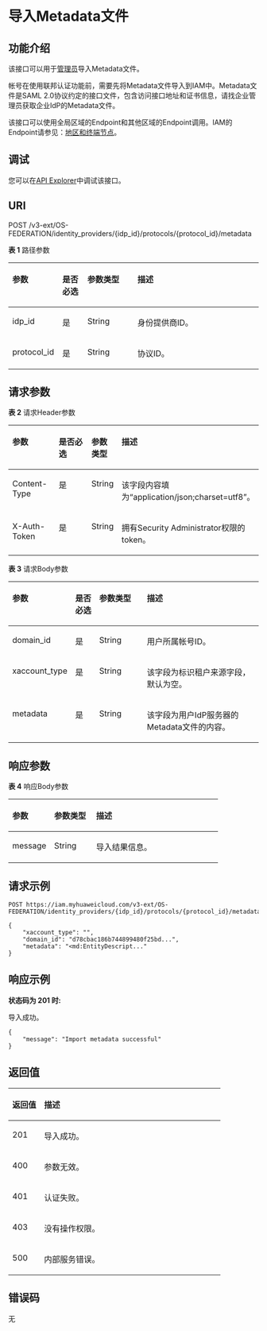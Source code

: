 # 导入Metadata文件<a name="iam_13_0504"></a>

## 功能介绍<a name="zh-cn_topic_0224276912_section14111103315508"></a>

该接口可以用于[管理员](https://support.huaweicloud.com/usermanual-iam/iam_01_0001.html)导入Metadata文件。

帐号在使用联邦认证功能前，需要先将Metadata文件导入到IAM中。Metadata文件是SAML 2.0协议约定的接口文件，包含访问接口地址和证书信息，请找企业管理员获取企业IdP的Metadata文件。

该接口可以使用全局区域的Endpoint和其他区域的Endpoint调用。IAM的Endpoint请参见：[地区和终端节点](https://developer.huaweicloud.com/endpoint?IAM)。

## 调试<a name="section139581617181619"></a>

您可以在[API Explorer](https://apiexplorer.developer.huaweicloud.com/apiexplorer/doc?product=IAM&api=CreateMetadata)中调试该接口。

## URI<a name="zh-cn_topic_0224276912_section131141933175011"></a>

POST /v3-ext/OS-FEDERATION/identity\_providers/\{idp\_id\}/protocols/\{protocol\_id\}/metadata

**表 1**  路径参数

<a name="zh-cn_topic_0224276912_table18116183317501"></a>
<table><thead align="left"><tr id="zh-cn_topic_0224276912_row4115203315017"><th class="cellrowborder" valign="top" width="20%" id="mcps1.2.5.1.1"><p id="zh-cn_topic_0224276912_p711716336503"><a name="zh-cn_topic_0224276912_p711716336503"></a><a name="zh-cn_topic_0224276912_p711716336503"></a>参数</p>
</th>
<th class="cellrowborder" valign="top" width="10%" id="mcps1.2.5.1.2"><p id="zh-cn_topic_0224276912_p211711334504"><a name="zh-cn_topic_0224276912_p211711334504"></a><a name="zh-cn_topic_0224276912_p211711334504"></a>是否必选</p>
</th>
<th class="cellrowborder" valign="top" width="20%" id="mcps1.2.5.1.3"><p id="zh-cn_topic_0224276912_p1911853318506"><a name="zh-cn_topic_0224276912_p1911853318506"></a><a name="zh-cn_topic_0224276912_p1911853318506"></a>参数类型</p>
</th>
<th class="cellrowborder" valign="top" width="50%" id="mcps1.2.5.1.4"><p id="zh-cn_topic_0224276912_p41185332509"><a name="zh-cn_topic_0224276912_p41185332509"></a><a name="zh-cn_topic_0224276912_p41185332509"></a>描述</p>
</th>
</tr>
</thead>
<tbody><tr id="zh-cn_topic_0224276912_row21164336509"><td class="cellrowborder" valign="top" width="20%" headers="mcps1.2.5.1.1 "><p id="zh-cn_topic_0224276912_p1111943320506"><a name="zh-cn_topic_0224276912_p1111943320506"></a><a name="zh-cn_topic_0224276912_p1111943320506"></a>idp_id</p>
</td>
<td class="cellrowborder" valign="top" width="10%" headers="mcps1.2.5.1.2 "><p id="zh-cn_topic_0224276912_p61191533165016"><a name="zh-cn_topic_0224276912_p61191533165016"></a><a name="zh-cn_topic_0224276912_p61191533165016"></a>是</p>
</td>
<td class="cellrowborder" valign="top" width="20%" headers="mcps1.2.5.1.3 "><p id="zh-cn_topic_0224276912_p181205338509"><a name="zh-cn_topic_0224276912_p181205338509"></a><a name="zh-cn_topic_0224276912_p181205338509"></a>String</p>
</td>
<td class="cellrowborder" valign="top" width="50%" headers="mcps1.2.5.1.4 "><p id="zh-cn_topic_0224276912_p20121123319501"><a name="zh-cn_topic_0224276912_p20121123319501"></a><a name="zh-cn_topic_0224276912_p20121123319501"></a>身份提供商ID。</p>
</td>
</tr>
<tr id="zh-cn_topic_0224276912_row14116033155019"><td class="cellrowborder" valign="top" width="20%" headers="mcps1.2.5.1.1 "><p id="zh-cn_topic_0224276912_p4121933175016"><a name="zh-cn_topic_0224276912_p4121933175016"></a><a name="zh-cn_topic_0224276912_p4121933175016"></a>protocol_id</p>
</td>
<td class="cellrowborder" valign="top" width="10%" headers="mcps1.2.5.1.2 "><p id="zh-cn_topic_0224276912_p2122193335019"><a name="zh-cn_topic_0224276912_p2122193335019"></a><a name="zh-cn_topic_0224276912_p2122193335019"></a>是</p>
</td>
<td class="cellrowborder" valign="top" width="20%" headers="mcps1.2.5.1.3 "><p id="zh-cn_topic_0224276912_p16122433105010"><a name="zh-cn_topic_0224276912_p16122433105010"></a><a name="zh-cn_topic_0224276912_p16122433105010"></a>String</p>
</td>
<td class="cellrowborder" valign="top" width="50%" headers="mcps1.2.5.1.4 "><p id="zh-cn_topic_0224276912_p111231733135018"><a name="zh-cn_topic_0224276912_p111231733135018"></a><a name="zh-cn_topic_0224276912_p111231733135018"></a>协议ID。</p>
</td>
</tr>
</tbody>
</table>

## 请求参数<a name="zh-cn_topic_0224276912_section4123633115014"></a>

**表 2**  请求Header参数

<a name="zh-cn_topic_0224276912_HeaderParameter"></a>
<table><thead align="left"><tr id="zh-cn_topic_0224276912_row1512473312509"><th class="cellrowborder" valign="top" width="20%" id="mcps1.2.5.1.1"><p id="zh-cn_topic_0224276912_p91256334504"><a name="zh-cn_topic_0224276912_p91256334504"></a><a name="zh-cn_topic_0224276912_p91256334504"></a>参数</p>
</th>
<th class="cellrowborder" valign="top" width="20%" id="mcps1.2.5.1.2"><p id="zh-cn_topic_0224276912_p412633385019"><a name="zh-cn_topic_0224276912_p412633385019"></a><a name="zh-cn_topic_0224276912_p412633385019"></a>是否必选</p>
</th>
<th class="cellrowborder" valign="top" width="10%" id="mcps1.2.5.1.3"><p id="zh-cn_topic_0224276912_p312633316506"><a name="zh-cn_topic_0224276912_p312633316506"></a><a name="zh-cn_topic_0224276912_p312633316506"></a>参数类型</p>
</th>
<th class="cellrowborder" valign="top" width="50%" id="mcps1.2.5.1.4"><p id="zh-cn_topic_0224276912_p1127833115019"><a name="zh-cn_topic_0224276912_p1127833115019"></a><a name="zh-cn_topic_0224276912_p1127833115019"></a>描述</p>
</th>
</tr>
</thead>
<tbody><tr id="zh-cn_topic_0224276912_row512493385016"><td class="cellrowborder" valign="top" width="20%" headers="mcps1.2.5.1.1 "><p id="zh-cn_topic_0224276912_p912717335505"><a name="zh-cn_topic_0224276912_p912717335505"></a><a name="zh-cn_topic_0224276912_p912717335505"></a>Content-Type</p>
</td>
<td class="cellrowborder" valign="top" width="20%" headers="mcps1.2.5.1.2 "><p id="zh-cn_topic_0224276912_p31281033135012"><a name="zh-cn_topic_0224276912_p31281033135012"></a><a name="zh-cn_topic_0224276912_p31281033135012"></a>是</p>
</td>
<td class="cellrowborder" valign="top" width="10%" headers="mcps1.2.5.1.3 "><p id="zh-cn_topic_0224276912_p15129163375014"><a name="zh-cn_topic_0224276912_p15129163375014"></a><a name="zh-cn_topic_0224276912_p15129163375014"></a>String</p>
</td>
<td class="cellrowborder" valign="top" width="50%" headers="mcps1.2.5.1.4 "><p id="zh-cn_topic_0224276912_p11291633125014"><a name="zh-cn_topic_0224276912_p11291633125014"></a><a name="zh-cn_topic_0224276912_p11291633125014"></a>该字段内容填为“application/json;charset=utf8”。</p>
</td>
</tr>
<tr id="zh-cn_topic_0224276912_row3124163355017"><td class="cellrowborder" valign="top" width="20%" headers="mcps1.2.5.1.1 "><p id="zh-cn_topic_0224276912_p2013013385020"><a name="zh-cn_topic_0224276912_p2013013385020"></a><a name="zh-cn_topic_0224276912_p2013013385020"></a>X-Auth-Token</p>
</td>
<td class="cellrowborder" valign="top" width="20%" headers="mcps1.2.5.1.2 "><p id="zh-cn_topic_0224276912_p10130123385014"><a name="zh-cn_topic_0224276912_p10130123385014"></a><a name="zh-cn_topic_0224276912_p10130123385014"></a>是</p>
</td>
<td class="cellrowborder" valign="top" width="10%" headers="mcps1.2.5.1.3 "><p id="zh-cn_topic_0224276912_p513133355016"><a name="zh-cn_topic_0224276912_p513133355016"></a><a name="zh-cn_topic_0224276912_p513133355016"></a>String</p>
</td>
<td class="cellrowborder" valign="top" width="50%" headers="mcps1.2.5.1.4 "><p id="zh-cn_topic_0224276912_p3131133315010"><a name="zh-cn_topic_0224276912_p3131133315010"></a><a name="zh-cn_topic_0224276912_p3131133315010"></a>拥有Security Administrator权限的token。</p>
</td>
</tr>
</tbody>
</table>

**表 3**  请求Body参数

<a name="zh-cn_topic_0224276912_requestParameter"></a>
<table><thead align="left"><tr id="zh-cn_topic_0224276912_row15132173320506"><th class="cellrowborder" valign="top" width="20%" id="mcps1.2.5.1.1"><p id="zh-cn_topic_0224276912_p41331833145016"><a name="zh-cn_topic_0224276912_p41331833145016"></a><a name="zh-cn_topic_0224276912_p41331833145016"></a>参数</p>
</th>
<th class="cellrowborder" valign="top" width="10%" id="mcps1.2.5.1.2"><p id="zh-cn_topic_0224276912_p2134143317504"><a name="zh-cn_topic_0224276912_p2134143317504"></a><a name="zh-cn_topic_0224276912_p2134143317504"></a>是否必选</p>
</th>
<th class="cellrowborder" valign="top" width="20%" id="mcps1.2.5.1.3"><p id="zh-cn_topic_0224276912_p13134103312505"><a name="zh-cn_topic_0224276912_p13134103312505"></a><a name="zh-cn_topic_0224276912_p13134103312505"></a>参数类型</p>
</th>
<th class="cellrowborder" valign="top" width="50%" id="mcps1.2.5.1.4"><p id="zh-cn_topic_0224276912_p171351833195017"><a name="zh-cn_topic_0224276912_p171351833195017"></a><a name="zh-cn_topic_0224276912_p171351833195017"></a>描述</p>
</th>
</tr>
</thead>
<tbody><tr id="zh-cn_topic_0224276912_row31329336500"><td class="cellrowborder" valign="top" width="20%" headers="mcps1.2.5.1.1 "><p id="zh-cn_topic_0224276912_p2135153318503"><a name="zh-cn_topic_0224276912_p2135153318503"></a><a name="zh-cn_topic_0224276912_p2135153318503"></a>domain_id</p>
</td>
<td class="cellrowborder" valign="top" width="10%" headers="mcps1.2.5.1.2 "><p id="zh-cn_topic_0224276912_p181361433155018"><a name="zh-cn_topic_0224276912_p181361433155018"></a><a name="zh-cn_topic_0224276912_p181361433155018"></a>是</p>
</td>
<td class="cellrowborder" valign="top" width="20%" headers="mcps1.2.5.1.3 "><p id="zh-cn_topic_0224276912_p16137163320505"><a name="zh-cn_topic_0224276912_p16137163320505"></a><a name="zh-cn_topic_0224276912_p16137163320505"></a>String</p>
</td>
<td class="cellrowborder" valign="top" width="50%" headers="mcps1.2.5.1.4 "><p id="zh-cn_topic_0224276912_p14137153314502"><a name="zh-cn_topic_0224276912_p14137153314502"></a><a name="zh-cn_topic_0224276912_p14137153314502"></a>用户所属帐号ID。</p>
</td>
</tr>
<tr id="zh-cn_topic_0224276912_row1213233305018"><td class="cellrowborder" valign="top" width="20%" headers="mcps1.2.5.1.1 "><p id="zh-cn_topic_0224276912_p11381533115016"><a name="zh-cn_topic_0224276912_p11381533115016"></a><a name="zh-cn_topic_0224276912_p11381533115016"></a>xaccount_type</p>
</td>
<td class="cellrowborder" valign="top" width="10%" headers="mcps1.2.5.1.2 "><p id="zh-cn_topic_0224276912_p4138333105020"><a name="zh-cn_topic_0224276912_p4138333105020"></a><a name="zh-cn_topic_0224276912_p4138333105020"></a>是</p>
</td>
<td class="cellrowborder" valign="top" width="20%" headers="mcps1.2.5.1.3 "><p id="zh-cn_topic_0224276912_p1139113395011"><a name="zh-cn_topic_0224276912_p1139113395011"></a><a name="zh-cn_topic_0224276912_p1139113395011"></a>String</p>
</td>
<td class="cellrowborder" valign="top" width="50%" headers="mcps1.2.5.1.4 "><p id="zh-cn_topic_0224276912_p1913933315010"><a name="zh-cn_topic_0224276912_p1913933315010"></a><a name="zh-cn_topic_0224276912_p1913933315010"></a>该字段为标识租户来源字段，默认为空。</p>
</td>
</tr>
<tr id="zh-cn_topic_0224276912_row14132143312507"><td class="cellrowborder" valign="top" width="20%" headers="mcps1.2.5.1.1 "><p id="zh-cn_topic_0224276912_p114023312505"><a name="zh-cn_topic_0224276912_p114023312505"></a><a name="zh-cn_topic_0224276912_p114023312505"></a>metadata</p>
</td>
<td class="cellrowborder" valign="top" width="10%" headers="mcps1.2.5.1.2 "><p id="zh-cn_topic_0224276912_p14141183315509"><a name="zh-cn_topic_0224276912_p14141183315509"></a><a name="zh-cn_topic_0224276912_p14141183315509"></a>是</p>
</td>
<td class="cellrowborder" valign="top" width="20%" headers="mcps1.2.5.1.3 "><p id="zh-cn_topic_0224276912_p51416338503"><a name="zh-cn_topic_0224276912_p51416338503"></a><a name="zh-cn_topic_0224276912_p51416338503"></a>String</p>
</td>
<td class="cellrowborder" valign="top" width="50%" headers="mcps1.2.5.1.4 "><p id="zh-cn_topic_0224276912_p51417335502"><a name="zh-cn_topic_0224276912_p51417335502"></a><a name="zh-cn_topic_0224276912_p51417335502"></a>该字段为用户IdP服务器的Metadata文件的内容。</p>
</td>
</tr>
</tbody>
</table>

## 响应参数<a name="zh-cn_topic_0224276912_section61421333135010"></a>

**表 4**  响应Body参数

<a name="zh-cn_topic_0224276912_responseParameter"></a>
<table><thead align="left"><tr id="zh-cn_topic_0224276912_row1014453385014"><th class="cellrowborder" valign="top" width="20%" id="mcps1.2.4.1.1"><p id="zh-cn_topic_0224276912_p1814503375013"><a name="zh-cn_topic_0224276912_p1814503375013"></a><a name="zh-cn_topic_0224276912_p1814503375013"></a>参数</p>
</th>
<th class="cellrowborder" valign="top" width="20%" id="mcps1.2.4.1.2"><p id="zh-cn_topic_0224276912_p1414503345015"><a name="zh-cn_topic_0224276912_p1414503345015"></a><a name="zh-cn_topic_0224276912_p1414503345015"></a>参数类型</p>
</th>
<th class="cellrowborder" valign="top" width="60%" id="mcps1.2.4.1.3"><p id="zh-cn_topic_0224276912_p13146113395016"><a name="zh-cn_topic_0224276912_p13146113395016"></a><a name="zh-cn_topic_0224276912_p13146113395016"></a>描述</p>
</th>
</tr>
</thead>
<tbody><tr id="zh-cn_topic_0224276912_row2144143395016"><td class="cellrowborder" valign="top" width="20%" headers="mcps1.2.4.1.1 "><p id="zh-cn_topic_0224276912_p15146143315015"><a name="zh-cn_topic_0224276912_p15146143315015"></a><a name="zh-cn_topic_0224276912_p15146143315015"></a>message</p>
</td>
<td class="cellrowborder" valign="top" width="20%" headers="mcps1.2.4.1.2 "><p id="zh-cn_topic_0224276912_p11471533115017"><a name="zh-cn_topic_0224276912_p11471533115017"></a><a name="zh-cn_topic_0224276912_p11471533115017"></a>String</p>
</td>
<td class="cellrowborder" valign="top" width="60%" headers="mcps1.2.4.1.3 "><p id="zh-cn_topic_0224276912_p414773315010"><a name="zh-cn_topic_0224276912_p414773315010"></a><a name="zh-cn_topic_0224276912_p414773315010"></a>导入结果信息。</p>
</td>
</tr>
</tbody>
</table>

## 请求示例<a name="zh-cn_topic_0224276912_section10148193385019"></a>

```
POST https://iam.myhuaweicloud.com/v3-ext/OS-FEDERATION/identity_providers/{idp_id}/protocols/{protocol_id}/metadata
```

```
{
    "xaccount_type": "",
    "domain_id": "d78cbac186b744899480f25bd...",
    "metadata": "<md:EntityDescript..."
}
```

## 响应示例<a name="zh-cn_topic_0224276912_section415123355014"></a>

**状态码为 201 时:**

导入成功。

```
{
    "message": "Import metadata successful"
}
```

## 返回值<a name="zh-cn_topic_0224276912_section121533331502"></a>

<a name="zh-cn_topic_0224276912_table4326"></a>
<table><thead align="left"><tr id="zh-cn_topic_0224276912_row91541333105013"><th class="cellrowborder" valign="top" width="15%" id="mcps1.1.3.1.1"><p id="zh-cn_topic_0224276912_p6155153316504"><a name="zh-cn_topic_0224276912_p6155153316504"></a><a name="zh-cn_topic_0224276912_p6155153316504"></a>返回值</p>
</th>
<th class="cellrowborder" valign="top" width="85%" id="mcps1.1.3.1.2"><p id="zh-cn_topic_0224276912_p71551033115010"><a name="zh-cn_topic_0224276912_p71551033115010"></a><a name="zh-cn_topic_0224276912_p71551033115010"></a>描述</p>
</th>
</tr>
</thead>
<tbody><tr id="zh-cn_topic_0224276912_row15154333185016"><td class="cellrowborder" valign="top" width="15%" headers="mcps1.1.3.1.1 "><p id="zh-cn_topic_0224276912_p215693314508"><a name="zh-cn_topic_0224276912_p215693314508"></a><a name="zh-cn_topic_0224276912_p215693314508"></a>201</p>
</td>
<td class="cellrowborder" valign="top" width="85%" headers="mcps1.1.3.1.2 "><p id="zh-cn_topic_0224276912_p16156633175015"><a name="zh-cn_topic_0224276912_p16156633175015"></a><a name="zh-cn_topic_0224276912_p16156633175015"></a>导入成功。</p>
</td>
</tr>
<tr id="zh-cn_topic_0224276912_row1715420334504"><td class="cellrowborder" valign="top" width="15%" headers="mcps1.1.3.1.1 "><p id="zh-cn_topic_0224276912_p20157113325016"><a name="zh-cn_topic_0224276912_p20157113325016"></a><a name="zh-cn_topic_0224276912_p20157113325016"></a>400</p>
</td>
<td class="cellrowborder" valign="top" width="85%" headers="mcps1.1.3.1.2 "><p id="zh-cn_topic_0224276912_p131577336509"><a name="zh-cn_topic_0224276912_p131577336509"></a><a name="zh-cn_topic_0224276912_p131577336509"></a>参数无效。</p>
</td>
</tr>
<tr id="zh-cn_topic_0224276912_row1515415337503"><td class="cellrowborder" valign="top" width="15%" headers="mcps1.1.3.1.1 "><p id="zh-cn_topic_0224276912_p10158333135014"><a name="zh-cn_topic_0224276912_p10158333135014"></a><a name="zh-cn_topic_0224276912_p10158333135014"></a>401</p>
</td>
<td class="cellrowborder" valign="top" width="85%" headers="mcps1.1.3.1.2 "><p id="zh-cn_topic_0224276912_p8158033145011"><a name="zh-cn_topic_0224276912_p8158033145011"></a><a name="zh-cn_topic_0224276912_p8158033145011"></a>认证失败。</p>
</td>
</tr>
<tr id="zh-cn_topic_0224276912_row1415473375010"><td class="cellrowborder" valign="top" width="15%" headers="mcps1.1.3.1.1 "><p id="zh-cn_topic_0224276912_p1015916332504"><a name="zh-cn_topic_0224276912_p1015916332504"></a><a name="zh-cn_topic_0224276912_p1015916332504"></a>403</p>
</td>
<td class="cellrowborder" valign="top" width="85%" headers="mcps1.1.3.1.2 "><p id="zh-cn_topic_0224276912_p8159143317506"><a name="zh-cn_topic_0224276912_p8159143317506"></a><a name="zh-cn_topic_0224276912_p8159143317506"></a>没有操作权限。</p>
</td>
</tr>
<tr id="zh-cn_topic_0224276912_row121542332509"><td class="cellrowborder" valign="top" width="15%" headers="mcps1.1.3.1.1 "><p id="zh-cn_topic_0224276912_p7160183335011"><a name="zh-cn_topic_0224276912_p7160183335011"></a><a name="zh-cn_topic_0224276912_p7160183335011"></a>500</p>
</td>
<td class="cellrowborder" valign="top" width="85%" headers="mcps1.1.3.1.2 "><p id="zh-cn_topic_0224276912_p116113395011"><a name="zh-cn_topic_0224276912_p116113395011"></a><a name="zh-cn_topic_0224276912_p116113395011"></a>内部服务错误。</p>
</td>
</tr>
</tbody>
</table>

## 错误码<a name="zh-cn_topic_0224276912_section101612033155011"></a>

无

